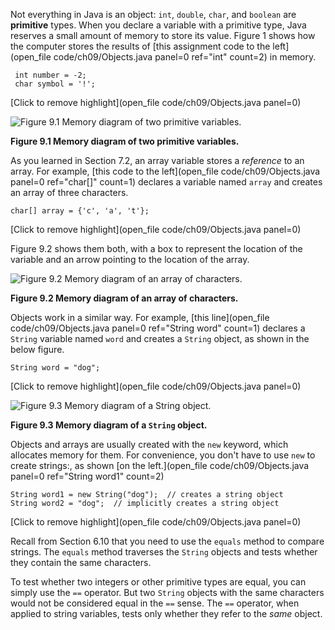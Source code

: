 Not everything in Java is an object: `int`, `double`, `char`, and `boolean` are **primitive** types. When you declare a variable with a primitive type, Java reserves a small amount of memory to store its value. Figure 1 shows how the computer stores the results of [this assignment code to the left](open_file code/ch09/Objects.java panel=0 ref="int" count=2) in memory. 

```
 int number = -2;
 char symbol = '!';
```

[Click to remove highlight](open_file code/ch09/Objects.java panel=0)


![Figure 9.1 Memory diagram of two primitive variables.](figs/mem1.jpg)

**Figure 9.1 Memory diagram of two primitive variables.**


As you learned in Section 7.2, an array variable stores a *reference* to an array. For example, [this code to the left](open_file code/ch09/Objects.java panel=0 ref="char[]" count=1) declares a variable named `array` and creates an array of three characters.

```
char[] array = {'c', 'a', 't'};
```

[Click to remove highlight](open_file code/ch09/Objects.java panel=0)


Figure 9.2 shows them both, with a box to represent the location of the variable and an arrow pointing to the location of the array.

![Figure 9.2 Memory diagram of an array of characters.](figs/mem2.jpg)

**Figure 9.2 Memory diagram of an array of characters.**

Objects work in a similar way. For example, [this line](open_file code/ch09/Objects.java panel=0 ref="String word" count=1) declares a `String` variable named `word` and creates a `String` object, as shown in the below figure.

```
String word = "dog";
```

[Click to remove highlight](open_file code/ch09/Objects.java panel=0)
 


![Figure 9.3 Memory diagram of a `String` object.](figs/mem3.jpg)

**Figure 9.3 Memory diagram of a `String` object.**

Objects and arrays are usually created with the `new` keyword, which allocates memory for them.  For convenience, you don't have to use `new` to create strings:, as shown [on the left.](open_file code/ch09/Objects.java panel=0 ref="String word1" count=2)

```
String word1 = new String("dog");  // creates a string object
String word2 = "dog";  // implicitly creates a string object
```

[Click to remove highlight](open_file code/ch09/Objects.java panel=0)
 



Recall from Section 6.10 that you need to use the `equals` method to compare strings. The `equals` method traverses the `String` objects and tests whether they contain the same characters.

To test whether two integers or other primitive types are equal, you can simply use the `==` operator. But two `String` objects with the same characters would not be considered equal in the `==` sense. The `==` operator, when applied to string variables, tests only whether they refer to the *same* object.